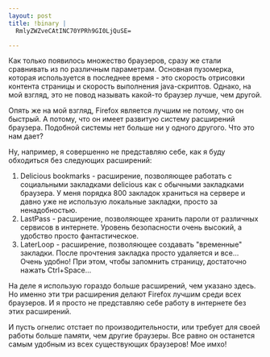 ```yaml
--- 
layout: post
title: !binary |
  RmlyZWZveCAtINC70YPRh9GI0LjQuSE=

---
```

Как только появилось множество браузеров, сразу же стали сравнивать из по различным параметрам. Основная пузомерка, которая используется в последнее время - это скорость отрисовки контента страницы и скорость выполнения java-скриптов. Однако, на мой взгляд, это не повод называть какой-то браузер лучше, чем другой.

Опять же на мой взгляд, Firefox является лучшим не потому, что он быстрый. А потому, что он имеет развитую систему расширений браузера. Подобной системы нет больше ни у одного другого. Что это нам дает?

<!--more-->

Ну, например, я совершенно не представляю себе, как я буду обходиться без следующих расширений:
<ol>
	<li>Delicious bookmarks - расширение, позволяющее работать с социальными закладками delicious как с обычными закладками браузера. У меня порядка 800 закладок храниться на сервере и давно уже не использую локальные закладки, просто за ненадобностью.</li>
	<li>LastPass - расширение, позволяющее хранить пароли от различных сервисов в интернете. Уровень безопасности очень высокий, а удобство просто фантастическое.</li>
	<li>LaterLoop - расширение, позволяющее создавать "временные" закладки. После прочтения закладка просто удаляется и все... Очень удобно! При этом, чтобы запомнить страницу, достаточно нажать Ctrl+Space...</li>
</ol>
На деле я использую гораздо больше расширений, чем указано здесь. Но именно эти три расширения делают Firefox лучшим среди всех браузеров. И я просто не представляю себе работу в интернете без этих расширений.

И пусть огнелис отстает по производительности, или требует для своей работы больше памяти, чем другие браузеры. Все равно он останется самым удобным из всех существующих браузеров! Мое имхо!
